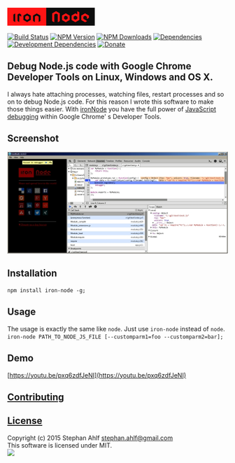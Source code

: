![ironNode](logo/logo.png)  

[![Build Status](https://travis-ci.org/s-a/iron-node.svg)](https://travis-ci.org/s-a/iron-node)
[![NPM Version](http://img.shields.io/npm/v/iron-node.svg)](https://www.npmjs.org/package/iron-node)
[![NPM Downloads](https://img.shields.io/npm/dm/iron-node.svg)](https://www.npmjs.org/package/iron-node)
[![Dependencies](https://img.shields.io/david/s-a/iron-node.svg)](https://www.npmjs.org/package/iron-node)
[![Development Dependencies](https://img.shields.io/david/dev/s-a/iron-node.svg)](https://www.npmjs.org/package/iron-node)
[![Donate](http://s-a.github.io/donate/donate.svg)](http://s-a.github.io/donate/)

## Debug Node.js code with Google Chrome Developer Tools on Linux, Windows and OS X.
I always hate attaching processes, watching files, restart processes and so on to debug Node.js code. For this reason I wrote this software to make those things easier. With [ironNode](https://github.com/s-a/iron-node) you have the full power of [JavaScript debugging](https://developer.chrome.com/devtools/docs/javascript-debugging) within Google Chrome' s Developer Tools.

## Screenshot
![Screenshot](screenshot.jpg)  

## Installation
```npm install iron-node -g;```

## Usage
The usage is exactly the same like ```node```. Just use ```iron-node``` instead of ```node```.  
```iron-node PATH_TO_NODE_JS_FILE [--customparm1=foo --customparm2=bar];```  

## Demo
[https://youtu.be/pxq6zdfJeNI](https://youtu.be/pxq6zdfJeNI)

## [Contributing](/CONTRIBUTING.md)

## [License](/LICENSE.md)
Copyright (c) 2015 Stephan Ahlf <stephan.ahlf@gmail.com>  
This software is licensed under MIT.  
[<img src="https://s-a.github.io/license/img/mit.svg" />](/LICENSE.md#mit "Massachusetts Institute of Technology (MIT)")